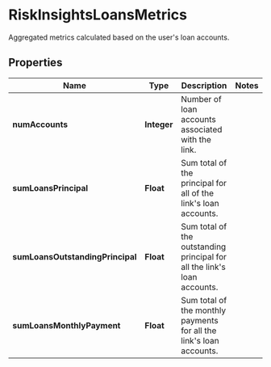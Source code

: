

# RiskInsightsLoansMetrics

Aggregated metrics calculated based on the user's loan accounts.

## Properties

| Name | Type | Description | Notes |
|------------ | ------------- | ------------- | -------------|
|**numAccounts** | **Integer** | Number of loan accounts associated with the link.  |  |
|**sumLoansPrincipal** | **Float** | Sum total of the principal for all of the link&#39;s loan accounts.  |  |
|**sumLoansOutstandingPrincipal** | **Float** | Sum total of the outstanding principal for all the link&#39;s loan accounts.  |  |
|**sumLoansMonthlyPayment** | **Float** | Sum total of the monthly payments for all the link&#39;s loan accounts.  |  |



